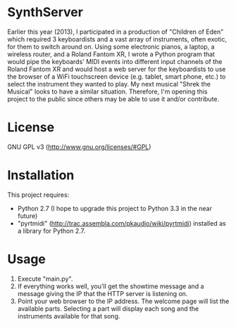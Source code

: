 ﻿SynthServer
===========
Earlier this year (2013), I participated in a production of "Children of Eden" which required 3 keyboardists and a vast array of instruments, often exotic, for them to switch around on.  Using some electronic pianos, a laptop, a wireless router, and a Roland Fantom XR, I wrote a Python program that would pipe the keyboards' MIDI events into different input channels of the Roland Fantom XR and would host a web server for the keyboardists to use the browser of a WiFi touchscreen device (e.g. tablet, smart phone, etc.) to select the instrument they wanted to play.  My next musical "Shrek the Musical" looks to have a similar situation.  Therefore, I'm opening this project to the public since others may be able to use it and/or contribute.

License
=======
GNU GPL v3 (http://www.gnu.org/licenses/#GPL)

Installation
============
This project requires:
 - Python 2.7 (I hope to upgrade this project to Python 3.3 in the near future)
 - "pyrtmidi" (http://trac.assembla.com/pkaudio/wiki/pyrtmidi) installed as a library for Python 2.7.

Usage
=====
1. Execute "main.py".
2. If everything works well, you'll get the showtime message and a message giving the IP that the HTTP server is listening on.
3. Point your web browser to the IP address.  The welcome page will list the available parts.  Selecting a part will display each song and the instruments available for that song.